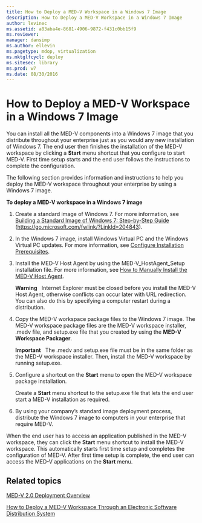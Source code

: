 ```yaml
---
title: How to Deploy a MED-V Workspace in a Windows 7 Image
description: How to Deploy a MED-V Workspace in a Windows 7 Image
author: levinec
ms.assetid: a83aba4e-8681-4906-9872-f431c0bb15f9
ms.reviewer: 
manager: dansimp
ms.author: ellevin
ms.pagetype: mdop, virtualization
ms.mktglfcycl: deploy
ms.sitesec: library
ms.prod: w7
ms.date: 08/30/2016
---
```



# How to Deploy a MED-V Workspace in a Windows 7 Image


You can install all the MED-V components into a Windows 7 image that you distribute throughout your enterprise just as you would any new installation of Windows 7. The end user then finishes the installation of the MED-V workspace by clicking a **Start** menu shortcut that you configure to start MED-V. First time setup starts and the end user follows the instructions to complete the configuration.

The following section provides information and instructions to help you deploy the MED-V workspace throughout your enterprise by using a Windows 7 image.

**To deploy a MED-V workspace in a Windows 7 image**

1.  Create a standard image of Windows 7. For more information, see [Building a Standard Image of Windows 7: Step-by-Step Guide](https://go.microsoft.com/fwlink/?LinkId=204843) (https://go.microsoft.com/fwlink/?LinkId=204843).

2.  In the Windows 7 image, install Windows Virtual PC and the Windows Virtual PC updates. For more information, see [Configure Installation Prerequisites](configure-installation-prerequisites.md).

3.  Install the MED-V Host Agent by using the MED-V\_HostAgent\_Setup installation file. For more information, see [How to Manually Install the MED-V Host Agent](how-to-manually-install-the-med-v-host-agent.md).

    **Warning**  
    Internet Explorer must be closed before you install the MED-V Host Agent, otherwise conflicts can occur later with URL redirection. You can also do this by specifying a computer restart during a distribution.

     

4.  Copy the MED-V workspace package files to the Windows 7 image. The MED-V workspace package files are the MED-V workspace installer, .medv file, and setup.exe file that you created by using the **MED-V Workspace Packager**.

    **Important**  
    The .medv and setup.exe file must be in the same folder as the MED-V workspace installer. Then, install the MED-V workspace by running setup.exe.

     

5.  Configure a shortcut on the **Start** menu to open the MED-V workspace package installation.

    Create a **Start** menu shortcut to the setup.exe file that lets the end user start a MED-V installation as required.

6.  By using your company’s standard image deployment process, distribute the Windows 7 image to computers in your enterprise that require MED-V.

When the end user has to access an application published in the MED-V workspace, they can click the **Start** menu shortcut to install the MED-V workspace. This automatically starts first time setup and completes the configuration of MED-V. After first time setup is complete, the end user can access the MED-V applications on the **Start** menu.

## Related topics


[MED-V 2.0 Deployment Overview](med-v-20-deployment-overview.md)

[How to Deploy a MED-V Workspace Through an Electronic Software Distribution System](how-to-deploy-a-med-v-workspace-through-an-electronic-software-distribution-system.md)

 

 





